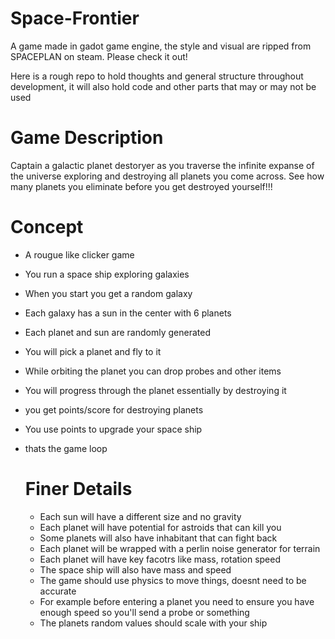 # Space-Frontier
A game made in gadot game engine, the style and visual are ripped from SPACEPLAN on steam.
Please check it out!

Here is a rough repo to hold thoughts and general structure throughout development, it will also hold code and other parts that may or may not be used

# Game Description
Captain a galactic planet destoryer as you traverse the infinite expanse of the universe exploring and destroying all planets you come across.
See how many planets you eliminate before you get destroyed yourself!!!

# Concept
- A rougue like clicker game
- You run a space ship exploring galaxies
- When you start you get a random galaxy
- Each galaxy has a sun in the center with 6 planets
- Each planet and sun are randomly generated
- You will pick a planet and fly to it
- While orbiting the planet you can drop probes and other items
- You will progress through the planet essentially by destroying it
- you get points/score for destroying planets
- You use points to upgrade your space ship
- thats the game loop

  # Finer Details
  - Each sun will have a different size and no gravity
  - Each planet will have potential for astroids that can kill you
  - Some planets will also have inhabitant that can fight back
  - Each planet will be wrapped with a perlin noise generator for terrain
  - Each planet will have key facotrs like mass, rotation speed
  - The space ship will also have mass and speed
  - The game should use physics to move things, doesnt need to be accurate
  - For example before entering a planet you need to ensure you have enough speed so you'll send a probe or something
  - The planets random values should scale with your ship
